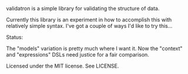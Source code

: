validatron is a simple library for validating the structure of data.

Currently this library is an experiment in how to accomplish this with 
relatively simple syntax. I've got a couple of ways I'd like to try this...

Status:

The "models" variation is pretty much where I want it. Now the "context" and
"expressions" DSLs need justice for a fair comparison.

Licensed under the MIT license. See LICENSE.